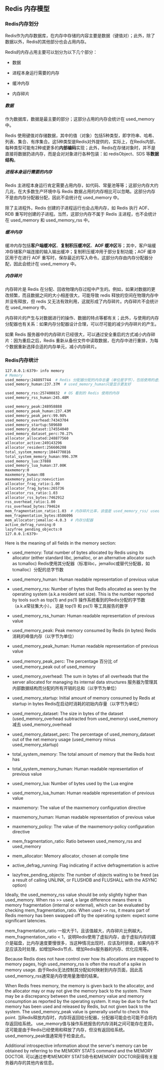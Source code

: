 ## Redis 内存模型

### Redis内存划分

Redis作为内存数据库，在内存中存储的内容主要是数据（键值对）；此外，除了数据以外，Redis的其他部分也会占用内存。

Redis的内存占用主要可以划分为以下几个部分：
* 数据

* 进程本身运行需要的内存

* 缓冲内存

* 内存碎片

##### 数据

作为数据库，数据是最主要的部分；这部分占用的内存会统计在 used_memory 中。

Redis 使用键值对存储数据，其中的值（对象）包括5种类型，即字符串、哈希、列表、集合、有序集合。这5种类型是Redis对外提供的，实际上，在Redis内部，每种类型可能有2种或更多的**内部编码**实现；此外，Redis在存储对象时，并不是直接将数据扔进内存，而是会对对象进行各种包装：如 redisObject、SDS 等**数据结构**。

##### 进程本身运行需要的内存

Redis 主进程本身运行肯定需要占用内存，如代码、常量池等等；这部分内存大约几兆，在大多数生产环境中与 Redis 数据占用的内存相比可以忽略。这部分内存不是由内存分配器分配，因此不会统计在 used_memory 中。

除了主进程外，Redis 创建的子进程运行也会占用内存，如 Redis 执行 AOF、RDB 重写时创建的子进程。当然，这部分内存不属于 Redis 主进程，也不会统计在 used_memory 和 used_memory_rss 中。

##### 缓冲内存

缓冲内存包括**客户端缓冲区**、**复制积压缓冲区**、**AOF 缓冲区**等；其中，客户端缓冲存储客户端连接的输入输出缓冲；复制积压缓冲用于部分复制功能；AOF 缓冲区用于在进行 AOF 重写时，保存最近的写入命令。这部分内存由内存分配器分配，因此会统计在 used_memory 中。

##### 内存碎片

内存碎片是 Redis 在分配、回收物理内存过程中产生的。例如，如果对数据的更改频繁，而且数据之间的大小相差很大，可能导致 redis 释放的空间在物理内存中并没有释放，但 redis 又无法有效利用，这就形成了内存碎片。内存碎片不会统计在 used_memory 中。

内存碎片的产生与对数据进行的操作、数据的特点等都有关；此外，与使用的内存分配器也有关系：如果内存分配器设计合理，可以尽可能的减少内存碎片的产生。

如果 Redis 服务器中的内存碎片已经很大，可以通过安全重启的方式减小内存碎片：因为重启之后，Redis 重新从备份文件中读取数据，在内存中进行重排，为每个数据重新选择合适的内存单元，减小内存碎片。

### Redis内存统计

```bash
127.0.0.1:6379> info memory
# Memory
used_memory:248897744  # Redis 分配器分配的内存总量（单位是字节），包括使用的虚拟内存（即swap），用于数据、缓冲内存
used_memory_human:237.37M  # used_memory_human只是显示更友好

used_memory_rss:257400832  # OS 看到的 Redis 使用的内存
used_memory_rss_human:245.48M

used_memory_peak:248958888
used_memory_peak_human:237.43M
used_memory_peak_perc:99.98%
used_memory_overhead:74343704
used_memory_startup:509680
used_memory_dataset:174554040
used_memory_dataset_perc:70.27%
allocator_allocated:248877560
allocator_active:249143296
allocator_resident:256606208
total_system_memory:1044770816
total_system_memory_human:996.37M
used_memory_lua:37888
used_memory_lua_human:37.00K
maxmemory:0
maxmemory_human:0B
maxmemory_policy:noeviction
allocator_frag_ratio:1.00
allocator_frag_bytes:265736
allocator_rss_ratio:1.03
allocator_rss_bytes:7462912
rss_overhead_ratio:1.00
rss_overhead_bytes:794624
mem_fragmentation_ratio:1.03  # 内存碎片比率，该值是 used_memory_rss/ used_memory 的比值
mem_fragmentation_bytes:8586096
mem_allocator:jemalloc-4.0.3  # 内存分配器
active_defrag_running:0
lazyfree_pending_objects:0
127.0.0.1:6379> 

```

Here is the meaning of all fields in the memory section:

* used_memory: Total number of bytes allocated by Redis using its allocator (either standard libc, jemalloc, or an alternative allocator such as tcmalloc)  Redis使用其分配器（标准libc，jemalloc或替代分配器，如tcmalloc）分配的总字节数

* used_memory_human: Human readable representation of previous value

* used_memory_rss: Number of bytes that Redis allocated as seen by the operating system (a.k.a resident set size). This is the number reported by tools such as top(1) and ps(1)  操作系统看到的Redis分配的字节数（a.k.a常驻集大小）。 这是 top(1) 和 ps(1) 等工具报告的数字

* used_memory_rss_human: Human readable representation of previous value

* used_memory_peak: Peak memory consumed by Redis (in bytes)  Redis消耗的峰值内存（以字节为单位）

* used_memory_peak_human: Human readable representation of previous value

* used_memory_peak_perc: The percentage 百分比 of used_memory_peak out of used_memory

* used_memory_overhead: The sum in bytes of all overheads that the server allocated for managing its internal data structures  服务器为管理其内部数据结构而分配的所有开销的总和（以字节为单位）

* used_memory_startup: Initial amount of memory consumed by Redis at startup in bytes  Redis在启动时消耗的初始内存量（以字节为单位）

* used_memory_dataset: The size in bytes of the dataset (used_memory_overhead subtracted from used_memory)  used_memory 减去 used_memory_overhead

* used_memory_dataset_perc: The percentage of used_memory_dataset out of the net memory usage (used_memory minus used_memory_startup)

* total_system_memory: The total amount of memory that the Redis host has

* total_system_memory_human: Human readable representation of previous value

* used_memory_lua: Number of bytes used by the Lua engine

* used_memory_lua_human: Human readable representation of previous value

* maxmemory: The value of the maxmemory configuration directive

* maxmemory_human: Human readable representation of previous value

* maxmemory_policy: The value of the maxmemory-policy configuration directive

* mem_fragmentation_ratio: Ratio between used_memory_rss and used_memory

* mem_allocator: Memory allocator, chosen at compile time

* active_defrag_running: Flag indicating if active defragmentation is active

* lazyfree_pending_objects: The number of objects waiting to be freed (as a result of calling UNLINK, or FLUSHDB and FLUSHALL with the ASYNC option)

Ideally, the used_memory_rss value should be only slightly higher than used_memory. When rss >> used, a large difference means there is memory fragmentation (internal or external), which can be evaluated by checking mem_fragmentation_ratio. When used >> rss, it means part of Redis memory has been swapped off by the operating system: expect some significant latencies.

mem_fragmentation_ratio 一般大于1，且该值越大，内存碎片比例越大。mem_fragmentation_ratio < 1，说明Redis使用了虚拟内存，由于虚拟内存的媒介是磁盘，比内存速度要慢很多，当这种情况出现时，应该及时排查，如果内存不足应该及时处理，如增加Redis节点、增加Redis服务器的内存、优化应用等。

Because Redis does not have control over how its allocations are mapped to memory pages, high used_memory_rss is often the result of a spike in memory usage.  由于Redis无法控制其分配如何映射到内存页面，因此高used_memory_rss通常是内存使用量激增的结果。

When Redis frees memory, the memory is given back to the allocator, and the allocator may or may not give the memory back to the system. There may be a discrepancy between the used_memory value and memory consumption as reported by the operating system. It may be due to the fact memory has been used and released by Redis, but not given back to the system. The used_memory_peak value is generally useful to check this point.  当Redis释放内存时，内存将返回给分配器，分配器可能会也可能不会将内存返回给系统。 use_memory值与操作系统报告的内存消耗之间可能存在差异。 这可能是由于Redis已经使用和释放了内存，但没有返回给系统。 used_memory_peak值通常用于检查此点。

Additional introspective information about the server's memory can be obtained by referring to the MEMORY STATS command and the MEMORY DOCTOR.  可以通过参考MEMORY STATS命令和MEMORY DOCTOR获得有关服务器内存的其他内省信息。


